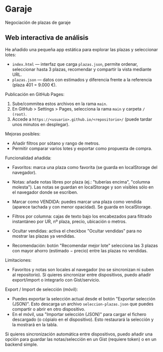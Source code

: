 # Garaje
Negociación de plazas de garaje

## Web interactiva de análisis

He añadido una pequeña app estática para explorar las plazas y seleccionar lotes:

- `index.html` — interfaz que carga `plazas.json`, permite ordenar, seleccionar hasta 3 plazas, recomendar y compartir la vista mediante URL.
- `plazas.json` — datos con estimados y diferencia frente a la referencia (plaza 401 = 9.000 €).

Publicación en GitHub Pages:
1. Sube/commitea estos archivos en la rama `main`.
2. En GitHub > Settings > Pages, selecciona la rama `main` y carpeta `/ (root)`.
3. Accede a `https://<usuario>.github.io/<repositorio>/` (puede tardar unos minutos en desplegar).

Mejoras posibles:
- Añadir filtros por sótano y rango de metros.
- Permitir comparar varios lotes y exportar como propuesta de compra.

Funcionalidad añadida:
- Favoritos: marca una plaza como favorita (se guarda en localStorage del navegador).
- Notas: añade notas libres por plaza (ej.: "tuberías encima", "columna molesta"). Las notas se guardan en localStorage y son visibles sólo en el navegador donde se escriben.

- Marcar como VENDIDA: puedes marcar una plaza como vendida (aparece tachada y con menor opacidad). Se guarda en localStorage.
- Filtros por columna: cajas de texto bajo los encabezados para filtrado instantáneo por UR, nº plaza, precio, ubicación o metros.

- Ocultar vendidas: activa el checkbox "Ocultar vendidas" para no mostrar las plazas ya vendidas.
- Recomendación: botón "Recomendar mejor lote" selecciona las 3 plazas con mayor ahorro (estimado − precio) entre las plazas no vendidas.

Limitaciones:
- Favoritos y notas son locales al navegador (no se sincronizan ni suben al repositorio). Si quieres sincronizar entre dispositivos, puedo añadir export/import o integrarlo con Gist/servicio.

Export / Import de selección (móvil):
- Puedes exportar la selección actual desde el botón "Exportar selección (JSON)". Esto descarga un archivo `seleccion-plazas.json` que puedes compartir o abrir en otro dispositivo.
- En el móvil, usa "Importar selección (JSON)" para cargar el fichero descargado (o cópialo en el dispositivo). Esto restaurará la selección y la mostrará en la tabla.

Si quieres sincronización automática entre dispositivos, puedo añadir una opción para guardar las notas/selección en un Gist (requiere token) o en un backend simple.
